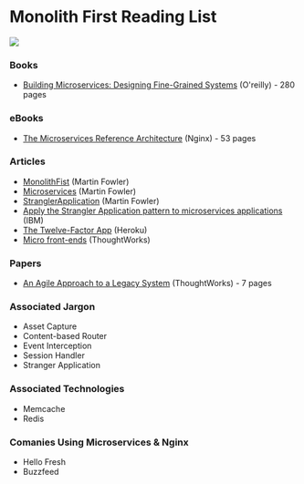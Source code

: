 # Monolith First Reading List
![](https://i.imgur.com/eDRetAa.png)

### Books
* [Building Microservices: Designing Fine-Grained Systems](https://www.amazon.com/Building-Microservices-Designing-Fine-Grained-Systems/dp/1491950358) (O'reilly) - 280 pages

### eBooks
* [The Microservices Reference Architecture](https://www.nginx.com/blog/microservices-reference-architecture-free-ebook-nginx/) (Nginx) - 53 pages

### Articles
* [MonolithFist](https://martinfowler.com/bliki/MonolithFirst.html) (Martin Fowler)
* [Microservices](https://martinfowler.com/articles/microservices.html) (Martin Fowler)
* [StranglerApplication](https://www.martinfowler.com/bliki/StranglerApplication.html) (Martin Fowler)
* [Apply the Strangler Application pattern to microservices applications](https://developer.ibm.com/articles/cl-strangler-application-pattern-microservices-apps-trs/) (IBM)
* [The Twelve-Factor App](https://12factor.net/) (Heroku)
* [Micro front-ends](https://www.thoughtworks.com/radar/techniques/micro-frontends) (ThoughtWorks)

### Papers
* [An Agile Approach to a Legacy System](http://cdn.pols.co.uk/papers/agile-approach-to-legacy-systems.pdf) (ThoughtWorks) - 7 pages

### Associated Jargon
* Asset Capture
* Content-based Router
* Event Interception
* Session Handler
* Stranger Application

### Associated Technologies
* Memcache
* Redis

### Comanies Using Microservices & Nginx
* Hello Fresh
* Buzzfeed
